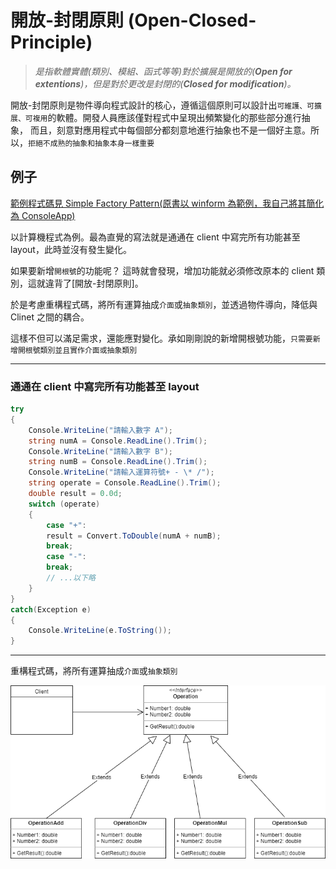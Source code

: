 # **開放-封閉原則 (Open-Closed-Principle)**

> _是指軟體實體(類別、模組、函式等等)對於擴展是開放的(**Open for extentions**)，但是對於更改是封閉的(**Closed for modification**)。_

開放-封閉原則是物件導向程式設計的核心，遵循這個原則可以設計出`可維護、可擴展、可複用`的軟體。開發人員應該僅對程式中呈現出頻繁變化的那些部分進行抽象，
而且，刻意對應用程式中每個部分都刻意地進行抽象也不是一個好主意。所以，`拒絕不成熟的抽象和抽象本身一樣重要`

## 例子

[範例程式碼見 Simple Factory Pattern(原書以 winform 為範例，我自己將其簡化為 ConsoleApp)](https://github.com/xiulolz/Design-Patterns-UsingCSharp/tree/master/SimpleFactory)

以計算機程式為例。最為直覺的寫法就是通通在 client 中寫完所有功能甚至 layout，此時並沒有發生變化。

如果要新增`開根號`的功能呢？
這時就會發現，增加功能就必須修改原本的 client 類別，這就違背了[開放-封閉原則]。

於是考慮重構程式碼，將所有運算抽成`介面`或`抽象類別`，並透過物件導向，降低與 Clinet 之間的耦合。

這樣不但可以滿足需求，還能應對變化。承如剛剛說的新增開根號功能，`只需要新增開根號類別並且實作介面或抽象類別`

---

### 通通在 client 中寫完所有功能甚至 layout

```C#
try
{
    Console.WriteLine("請輸入數字 A");
    string numA = Console.ReadLine().Trim();
    Console.WriteLine("請輸入數字 B");
    string numB = Console.ReadLine().Trim();
    Console.WriteLine("請輸入運算符號+ - \* /");
    string operate = Console.ReadLine().Trim();
    double result = 0.0d;
    switch (operate)
    {
        case "+":
        result = Convert.ToDouble(numA + numB);
        break;
        case "-":
        break;
        // ...以下略
    }
}
catch(Exception e)
{
    Console.WriteLine(e.ToString());
}
```

---

重構程式碼，將所有運算抽成`介面`或`抽象類別`

![開放封閉原則](https://github.com/xiulolz/Design-Patterns-UsingCSharp/blob/master/%E8%A8%AD%E8%A8%88%E6%A8%A1%E5%BC%8F%E5%8E%9F%E5%89%87/%E9%96%8B%E6%94%BE%E5%B0%81%E9%96%89%E5%8E%9F%E5%89%87uml.png)
